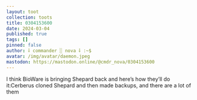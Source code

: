 ```yaml
---
layout: toot
collection: toots
title: 0304153600
date: 2024-03-04
published: true
tags: []
pinned: false
author: ⸸ commander ░ nova ⸸ :~$
avatar: /img/avatar/daemon.jpeg
mastodon: https://mastodon.online/@cmdr_nova/0304153600
---
```


I think BioWare is bringing Shepard back and here’s how they’ll do it:Cerberus cloned Shepard and then made backups, and there are a lot of them
